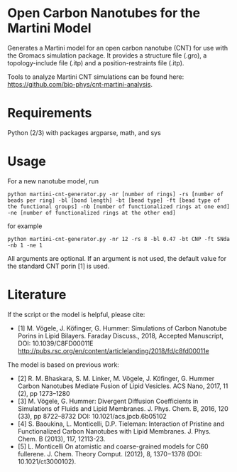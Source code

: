 # Open Carbon Nanotubes for the Martini Model

Generates a Martini model for an open carbon nanotube (CNT) for use with the Gromacs simulation package.
It provides a structure file (.gro), a topology-include file (.itp) and a position-restraints file (.itp).

Tools to analyze Martini CNT simulations can be found here: https://github.com/bio-phys/cnt-martini-analysis. 

# Requirements

Python (2/3) with packages argparse, math, and sys

# Usage

For a new nanotube model, run 

    python martini-cnt-generator.py -nr [number of rings] -rs [number of beads per ring] -bl [bond length] -bt [bead type] -ft [bead type of the functional groups] -nb [number of functionalized rings at one end] -ne [number of functionalized rings at the other end]

for example

    python martini-cnt-generator.py -nr 12 -rs 8 -bl 0.47 -bt CNP -ft SNda -nb 1 -ne 1

All arguments are optional. If an argument is not used, the default value for the standard CNT porin [1] is used.

# Literature

If the script or the model is helpful, please cite:
- [1]  M. Vögele, J. Köfinger, G. Hummer: 
    Simulations of Carbon Nanotube Porins in Lipid Bilayers.
    Faraday Discuss., 2018, Accepted Manuscript, DOI: 10.1039/C8FD00011E  
    http://pubs.rsc.org/en/content/articlelanding/2018/fd/c8fd00011e

The model is based on previous work:
- [2] R. M. Bhaskara, S. M. Linker, M. Vögele, J. Köfinger, G. Hummer 
    Carbon Nanotubes Mediate Fusion of Lipid Vesicles.
    ACS Nano, 2017, 11 (2), pp 1273–1280
- [3] M. Vögele, G. Hummer:
    Divergent Diffusion Coefficients in Simulations of Fluids and Lipid Membranes.
    J. Phys. Chem. B, 2016, 120 (33), pp 8722–8732
    DOI: 10.1021/acs.jpcb.6b05102
- [4] S. Baoukina, L. Monticelli, D.P. Tieleman:
    Interaction of Pristine and Functionalized Carbon Nanotubes with Lipid Membranes. 
    J. Phys. Chem. B (2013), 117, 12113-23.
- [5] L. Monticelli
    On atomistic and coarse-grained models for C60 fullerene. 
    J. Chem. Theory Comput. (2012), 8, 1370−1378 (DOI: 10.1021/ct3000102). 


